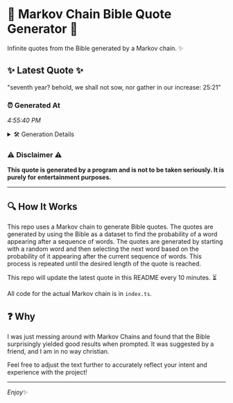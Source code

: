 # 📖 Markov Chain Bible Quote Generator 📖

Infinite quotes from the Bible generated by a Markov chain. ✨

## ✨ Latest Quote ✨
"seventh year? behold, we shall not sow, nor gather in our increase: 25:21"

### ⏰ Generated At
*4:55:40 PM*

<details>
    <summary>🛠️ Generation Details</summary>
    <p>
        <strong>🌱 Seed:</strong> seventh<br>
        <strong>🔄 Iterations:</strong> 12<br>
        <strong>📜 Context History:</strong><br>[ seventh ]: year?<br>[ seventh, year? ]: behold,<br>[ seventh, year?, behold, ]: we<br>[ seventh, year?, behold,, we ]: shall<br>[ seventh, year?, behold,, we, shall ]: not<br>[ seventh, year?, behold,, we, shall, not ]: sow,<br>[ year?, behold,, we, shall, not, sow, ]: nor<br>[ behold,, we, shall, not, sow,, nor ]: gather<br>[ we, shall, not, sow,, nor, gather ]: in<br>[ shall, not, sow,, nor, gather, in ]: our<br>[ not, sow,, nor, gather, in, our ]: increase:<br>[ sow,, nor, gather, in, our, increase: ]: 25:21<br>
    </p>
</details>

### ⚠️ Disclaimer ⚠️
**This quote is generated by a program and is not to be taken seriously. It is purely for entertainment purposes.**

---

## 🔍 How It Works

This repo uses a Markov chain to generate Bible quotes. The quotes are generated by using the Bible as a dataset to find the probability of a word appearing after a sequence of words. The quotes are generated by starting with a random word and then selecting the next word based on the probability of it appearing after the current sequence of words. This process is repeated until the desired length of the quote is reached.

This repo will update the latest quote in this README every 10 minutes. ⏳

All code for the actual Markov chain is in `index.ts`.

## ❓ Why

I was just messing around with Markov Chains and found that the Bible surprisingly yielded good results when prompted. 
It was suggested by a friend, and I am in no way christian.

Feel free to adjust the text further to accurately reflect your intent and experience with the project!

---

*Enjoy*✨

